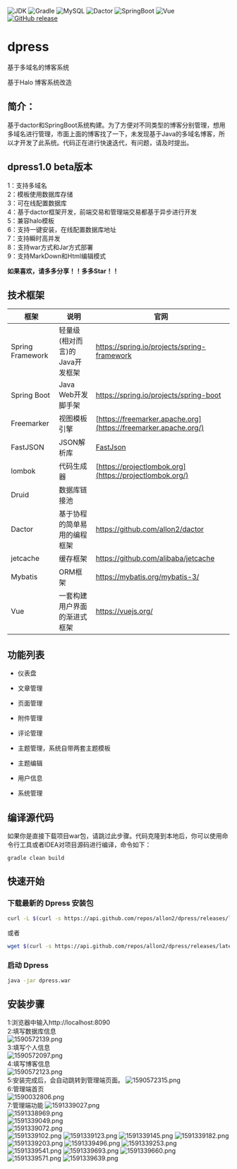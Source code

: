 ![JDK](https://img.shields.io/badge/JDK-1.8-green.svg)  ![Gradle](https://img.shields.io/badge/Gradle-6.2.2-green.svg)  ![MySQL](https://img.shields.io/badge/MySQL-8.0.20-green.svg)  ![Dactor](https://img.shields.io/badge/Dactor-1.1.1-green.svg)  ![SpringBoot](https://img.shields.io/badge/SpringBoot-2.3.0.RELEASE-green.svg)  ![Vue](https://img.shields.io/badge/Vue-2.6.11-green.svg)     
[![GitHub release](https://img.shields.io/github/release/allon2/dpress.svg)](https://github.com/allon2/dpress/releases) 


# dpress
基于多域名的博客系统

基于Halo 博客系统改造

## 简介：

​	基于dactor和SpringBoot系统构建。为了方便对不同类型的博客分别管理，想用多域名进行管理，市面上面的博客找了一下，未发现基于Java的多域名博客，所以才开发了此系统。代码正在进行快速迭代，有问题，请及时提出。

## dpress1.0 beta版本
1：支持多域名  
2：模板使用数据库存储  
3：可在线配置数据库  
4：基于dactor框架开发，前端交易和管理端交易都基于异步进行开发  
5：兼容halo模板  
6：支持一键安装，在线配置数据库地址    
7：支持瞬时高并发  
8：支持war方式和Jar方式部署  
9：支持MarkDown和Html编辑模式  

**如果喜欢，请多多分享！！多多Star！！**


## 技术框架

| 框架             | 说明                           | 官网                                                         |
| ---------------- | ------------------------------ | ------------------------------------------------------------ |
| Spring Framework | 轻量级(相对而言)的Java开发框架 | https://spring.io/projects/spring-framework                  |
| Spring Boot      | Java Web开发脚手架             | https://spring.io/projects/spring-boot                       |
| Freemarker       | 视图模板引擎                   | [https://freemarker.apache.org](https://freemarker.apache.org/) |
| FastJSON         | JSON解析库                     | [FastJson](https://github.com/alibaba/fastjson/wiki)         |
| lombok           | 代码生成器                     | [https://projectlombok.org](https://projectlombok.org/)      |
| Druid            | 数据库链接池                   |                                                              |
| Dactor           | 基于协程的简单易用的编程框架   | https://github.com/allon2/dactor                             |
| jetcache         | 缓存框架                       | https://github.com/alibaba/jetcache                          |
| Mybatis          | ORM框架                        | https://mybatis.org/mybatis-3/                               |
| Vue              | 一套构建用户界面的渐进式框架   | https://vuejs.org/                                           |
## 功能列表
- 仪表盘

- 文章管理

- 页面管理

- 附件管理

- 评论管理

- 主题管理，系统自带两套主题模板

- 主题编辑

- 用户信息

- 系统管理

## 编译源代码

  ​		如果你是直接下载项目war包，请跳过此步骤。代码克隆到本地后，你可以使用命令行工具或者IDEA对项目源码进行编译，命令如下：

```
gradle clean build
```


## 快速开始

### 下载最新的 Dpress 安装包

```bash
curl -L $(curl -s https://api.github.com/repos/allon2/dpress/releases/latest | grep 'browser_' | cut -d\" -f4)  --output dpress.war
```

或者

```bash
wget $(curl -s https://api.github.com/repos/allon2/dpress/releases/latest | grep 'browser_' | cut -d\" -f4) -O dpress.war
```

### 启动 Dpress

```bash
java -jar dpress.war
```


## 安装步骤
1:浏览器中输入http://localhost:8090  
2:填写数据库信息  
![1590572139.png](https://i.loli.net/2020/05/27/zQOeJDT2wj4uvVR.png)  
3:填写个人信息  
![1590572097.png](https://i.loli.net/2020/05/27/4r7ban16vsQUjyf.png)  
4:填写博客信息  
![1590572123.png](https://i.loli.net/2020/05/27/s6r7Jkujx9YTv8o.png)    
5:安装完成后，会自动跳转到管理端页面。
![1590572315.png](https://i.loli.net/2020/05/27/WnI5KM3Dh9J62kN.png)     
6:管理端首页  
![1590032806.png](https://i.loli.net/2020/05/21/sltjYrxIEbJZpa4.png)    
7:管理端功能
![1591339027.png](https://i.loli.net/2020/06/05/UuFkXRe8GMKr6vq.png)    
![1591338969.png](https://i.loli.net/2020/06/05/5ri2z7ohal8Ews3.png)    
![1591339049.png](https://i.loli.net/2020/06/05/aonBtweGXEDRCru.png)    
![1591339072.png](https://i.loli.net/2020/06/05/5TB6X41YsEgatbP.png)    
![1591339102.png](https://i.loli.net/2020/06/05/efBUO9Gkgz5Il3A.png)
![1591339123.png](https://i.loli.net/2020/06/05/JY4WkBwvenhGxFo.png)
![1591339145.png](https://i.loli.net/2020/06/05/WieMbRgSxIt5dKy.png)
![1591339182.png](https://i.loli.net/2020/06/05/MxPVERtvpY7aINC.png)
![1591339203.png](https://i.loli.net/2020/06/05/nzL8N2MiofJs51y.png)
![1591339496.png](https://i.loli.net/2020/06/05/OxKL1SjrDtV5a7U.png)
![1591339253.png](https://i.loli.net/2020/06/05/8oJ5Cmkrhe7IgYM.png)
![1591339541.png](https://i.loli.net/2020/06/05/KDioxcdjEkrnmqI.png)
![1591339693.png](https://i.loli.net/2020/06/05/Knm2zyNk3jFUtE5.png)
![1591339660.png](https://i.loli.net/2020/06/05/uAqVWafJPXEjmI1.png)
![1591339571.png](https://i.loli.net/2020/06/05/gSQjDdhBiaG3Irs.png)
![1591339639.png](https://i.loli.net/2020/06/05/l8N5CjUZeAGgoah.png)